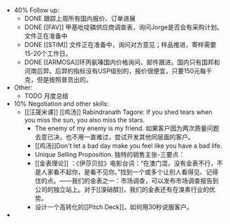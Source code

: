 - 40% Follow up:
	- DONE 跟踪上周所有国内报价、订单进展
	- DONE [[FAV]] 甲基吡啶磷供应商调查表，询问Jorge是否会有采购计划。文件正在准备中
	- DONE [[STIM]] 文件正在准备中，询问对方意见；样品推进，寄样需要15-20个工作日。
	- DONE [[ARMOSA]]环丙氨嗪国内价格询问、邮件跟进。国内只有国邦和河南后羿。后羿的指标没有USP级别的，报价很便宜，只要150元每千克，但是按照普货出的。
- Other:
	- TODO 月度总结
- 10% Negotiation and other skills:
	- [[汪晟米课]] [[鸡汤]] Rabindranath Tagore: If you shed tears when you miss the sun, you also miss the stars.
		- The enemy of my enemy is my friend. 如果客户因为两次质量问题去意已决，也不用一直难过，尝试开发其他同层面的客户。
		- [[鸡汤]]Don't let a bad day make you feel like you have a bad life.
		- Unique Selling Proposition. 独特的销售主张-三要点：
		- [[金表理论]] ：《伊莎贝拉》电影台词：“在澳门混，没有金表不行，不是人家看不起你，是看不见你。”找到一个或多个让别人看得见、记得住的点。——我们的金表之一：市场调查，可以发布市场调查报告到公司的独立站上。对于[[溴硝醇]]，我们的金表还有在溴素行业的优势。
		- 设计一个高转化的[[Pitch Deck]]，如何用30秒说服客户。
-